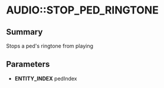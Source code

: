 # AUDIO::STOP_PED_RINGTONE

## Summary
Stops a ped's ringtone from playing

## Parameters
* **ENTITY_INDEX** pedIndex